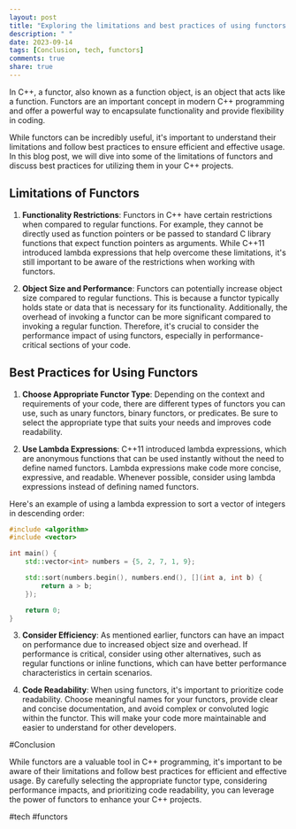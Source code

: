 ```yaml
---
layout: post
title: "Exploring the limitations and best practices of using functors in C++"
description: " "
date: 2023-09-14
tags: [Conclusion, tech, functors]
comments: true
share: true
---
```


In C++, a functor, also known as a function object, is an object that acts like a function. Functors are an important concept in modern C++ programming and offer a powerful way to encapsulate functionality and provide flexibility in coding.

While functors can be incredibly useful, it's important to understand their limitations and follow best practices to ensure efficient and effective usage. In this blog post, we will dive into some of the limitations of functors and discuss best practices for utilizing them in your C++ projects.

## Limitations of Functors

1. **Functionality Restrictions**: Functors in C++ have certain restrictions when compared to regular functions. For example, they cannot be directly used as function pointers or be passed to standard C library functions that expect function pointers as arguments. While C++11 introduced lambda expressions that help overcome these limitations, it's still important to be aware of the restrictions when working with functors.

2. **Object Size and Performance**: Functors can potentially increase object size compared to regular functions. This is because a functor typically holds state or data that is necessary for its functionality. Additionally, the overhead of invoking a functor can be more significant compared to invoking a regular function. Therefore, it's crucial to consider the performance impact of using functors, especially in performance-critical sections of your code.

## Best Practices for Using Functors

1. **Choose Appropriate Functor Type**: Depending on the context and requirements of your code, there are different types of functors you can use, such as unary functors, binary functors, or predicates. Be sure to select the appropriate type that suits your needs and improves code readability.

2. **Use Lambda Expressions**: C++11 introduced lambda expressions, which are anonymous functions that can be used instantly without the need to define named functors. Lambda expressions make code more concise, expressive, and readable. Whenever possible, consider using lambda expressions instead of defining named functors.

Here's an example of using a lambda expression to sort a vector of integers in descending order:

```cpp
#include <algorithm>
#include <vector>

int main() {
    std::vector<int> numbers = {5, 2, 7, 1, 9};

    std::sort(numbers.begin(), numbers.end(), [](int a, int b) {
        return a > b;
    });

    return 0;
}
```
3. **Consider Efficiency**: As mentioned earlier, functors can have an impact on performance due to increased object size and overhead. If performance is critical, consider using other alternatives, such as regular functions or inline functions, which can have better performance characteristics in certain scenarios.

4. **Code Readability**: When using functors, it's important to prioritize code readability. Choose meaningful names for your functors, provide clear and concise documentation, and avoid complex or convoluted logic within the functor. This will make your code more maintainable and easier to understand for other developers.

#Conclusion

While functors are a valuable tool in C++ programming, it's important to be aware of their limitations and follow best practices for efficient and effective usage. By carefully selecting the appropriate functor type, considering performance impacts, and prioritizing code readability, you can leverage the power of functors to enhance your C++ projects.

#tech #functors